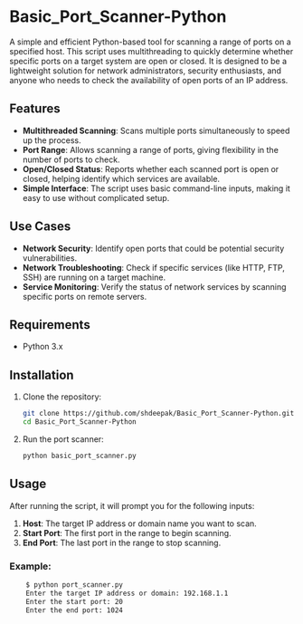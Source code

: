 # Basic_Port_Scanner-Python

A simple and efficient Python-based tool for scanning a range of ports on a specified host. This script uses multithreading to quickly determine whether specific ports on a target system are open or closed. It is designed to be a lightweight solution for network administrators, security enthusiasts, and anyone who needs to check the availability of open ports of an IP address.

## Features

- **Multithreaded Scanning**: Scans multiple ports simultaneously to speed up the process.
- **Port Range**: Allows scanning a range of ports, giving flexibility in the number of ports to check.
- **Open/Closed Status**: Reports whether each scanned port is open or closed, helping identify which services are available.
- **Simple Interface**: The script uses basic command-line inputs, making it easy to use without complicated setup.

## Use Cases

- **Network Security**: Identify open ports that could be potential security vulnerabilities.
- **Network Troubleshooting**: Check if specific services (like HTTP, FTP, SSH) are running on a target machine.
- **Service Monitoring**: Verify the status of network services by scanning specific ports on remote servers.

## Requirements

- Python 3.x

## Installation

1. Clone the repository:
    ```bash
    git clone https://github.com/shdeepak/Basic_Port_Scanner-Python.git
    cd Basic_Port_Scanner-Python
    ```
    
2. Run the port scanner:
    ```bash
    python basic_port_scanner.py
    ```

## Usage

After running the script, it will prompt you for the following inputs:

1. **Host**: The target IP address or domain name you want to scan.
2. **Start Port**: The first port in the range to begin scanning.
3. **End Port**: The last port in the range to stop scanning.

### Example:
    
```bash
    $ python port_scanner.py
    Enter the target IP address or domain: 192.168.1.1
    Enter the start port: 20
    Enter the end port: 1024
    

